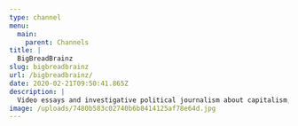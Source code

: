 ```yaml
---
type: channel
menu:
  main:
    parent: Channels
title: |
  BigBreadBrainz
slug: bigbreadbrainz
url: /bigbreadbrainz/
date: 2020-02-21T09:50:41.865Z
description: |
  Video essays and investigative political journalism about capitalism, culture, philosophical literature, and film.
image: /uploads/7480b583c02740b6b8414125af78e64d.jpg
---
```

